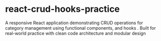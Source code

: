 # react-crud-hooks-practice
A responsive React application demonstrating CRUD operations for category management using functional components, and hooks . Built for real-world practice with clean code architecture and modular design
